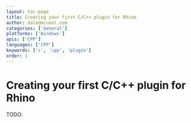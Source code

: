 ```yaml
---
layout: toc-page
title: Creating your first C/C++ plugin for Rhino
author: dale@mcneel.com
categories: ['General']
platforms: ['Windows']
apis: ['CPP']
languages: ['CPP']
keywords: ['c', 'cpp', 'plugin']
order: 1
---
```


# Creating your first C/C++ plugin for Rhino

TODO:
